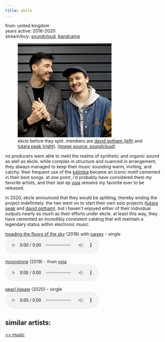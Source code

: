 ```yaml
---
title: ekcle
---
```

<meta name="robots" content="noindex, nofollow, noarchive">

from: united kingdom<br>
years active: 2016-2020<br>
stream/buy: [soundcloud](https://soundcloud.com/ekclemusic), [bandcamp](https://ekclemusic.bandcamp.com/)

<figure>
  <img id="ekcle" src="/images/music/ekcle.png" width="300" height="300" margin-left="20px">
  <figcaption text-align="center">ekcle before they split. members are <a href="https://soundcloud.com/davidgothammusic">david gotham (left)</a> and <a href="https://soundcloud.com/tutarapeak">tutara peak (right)</a>. <a href="https://soundcloud.com/ekclemusic">(image source: soundcloud)</a></figcaption>
</figure>

no producers were able to meld the realms of synthetic and organic sound as well as ekcle. while complex in structure and nuanced in arrangement, they always managed to keep their music sounding warm, inviting, and catchy. their frequent use of the [kalimba](https://en.wikipedia.org/wiki/Mbira) became an iconic motif cemented in their best songs. at one point, i'd probably have considered them my favorite artists, and their last ep [yoja](https://soundcloud.com/inspected/sets/ekcle-yoja) remains my favorite ever to be released.

in 2020, ekcle announced that they would be splitting, thereby ending the project indefinitely. the two went on to start their own solo projects ([tutara peak](https://soundcloud.com/tutarapeak) and [david gotham](https://soundcloud.com/davidgothammusic)), but i haven't enjoyed either of their individual outputs nearly as much as their efforts under ekcle. at least this way, they have cemented an incredibly consistent catalog that will maintain a legendary status within electronic music.

[treading the floors of the sky](https://soundcloud.com/ekclemusic/treading-the-floors-of-the-sky) (2018) with [owsey](https://soundcloud.com/owsey) - single<br>
<audio controls src="/images/music/ekcle_1.mp3"></audio>

[moonstone](https://soundcloud.com/inspected/moonstone-1) (2019) - from [yoja](https://soundcloud.com/inspected/sets/ekcle-yoja)<br>
<audio controls src="/images/music/ekcle_2.mp3"></audio>

[pearl jigsaw](https://soundcloud.com/ekclemusic/pearl-jigsaw) (2020) - single<br>
<audio controls src="/images/music/ekcle_3.mp3"></audio>

similar artists:
- 

<a href="/media/music#ekcle">&gt;&gt; music</a>